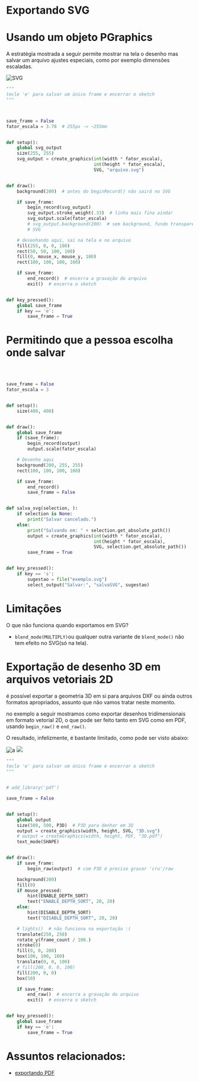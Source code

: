# Exportando SVG

# Usando um objeto PGraphics

A estratégia mostrada a seguir permite mostrar na tela o desenho mas salvar um arquivo ajustes especiais, como por exemplo dimensões escaladas.

![SVG](assets/arquivo.svg)

```python
"""
tecle 'e' para salvar um único frame e encerrar o sketch
"""



save_frame = False
fator_escala = 3.78  # 255px -> ~255mm


def setup():
    global svg_output
    size(255, 255)
    svg_output = create_graphics(int(width * fator_escala),
                                 int(height * fator_escala),
                                 SVG, "arquivo.svg")


def draw():
    background(200)  # antes do beginRecord() não sairá no SVG

    if save_frame:
        begin_record(svg_output)
        svg_output.stroke_weight(.33)  # linha mais fina ainda!
        svg_output.scale(fator_escala)
        # svg_output.background(200)  # sem background, fundo transparente no
        # SVG

    # desenhando aqui, sai na tela e no arquivo
    fill(255, 0, 0, 100)
    rect(50, 50, 100, 100)
    fill(0, mouse_x, mouse_y, 100)
    rect(100, 100, 100, 100)

    if save_frame:
        end_record()  # encerra a gravação do arquivo
        exit()  # encerra o sketch


def key_pressed():
    global save_frame
    if key == 'e':
        save_frame = True


```

# Permitindo que a pessoa escolha onde salvar

```python



save_frame = False
fator_escala = 3


def setup():
    size(400, 400)


def draw():
    global save_frame
    if (save_frame):
        begin_record(output)
        output.scale(fator_escala)

    # Desenho aqui
    background(200, 255, 255)
    rect(100, 100, 100, 100)

    if save_frame:
        end_record()
        save_frame = False


def salva_svg(selection, ):
    if selection is None:
        print("Salvar cancelado.")
    else:
        print("Salvando em: " + selection.get_absolute_path())
        output = create_graphics(int(width * fator_escala),
                                 int(height * fator_escala),
                                 SVG, selection.get_absolute_path())
        save_frame = True


def key_pressed():
    if key == 's':
        sugestao = file("exemplo.svg")
        select_output("Salvar:", "salvaSVG", sugestao)


```

# Limitações

O que não funciona quando exportamos em SVG?

- `blend_mode(MULTIPLY)`ou qualquer outra variante de `blend_mode()` não tem efeito no SVG(só na tela).

# Exportação de desenho 3D em arquivos vetoriais 2D

é possível exportar a geometria 3D em si para arquivos DXF ou ainda outros formatos apropriados, assunto que não vamos tratar neste momento.

no exemplo a seguir mostramos como exportar desenhos tridimensionais em formato vetorial 2D, o que pode ser feito tanto em SVG como em PDF, usando `begin_raw()` e `end_raw()`.

O resultado, infelizmente,  é  bastante limitado, como pode ser visto abaixo:

![a](assets/3Da.svg) ![ ](assets/3Db.svg "Imagem não encontrada: assets/3_db.svg")


```python
"""
tecle 'e' para salvar um único frame e encerrar o sketch
"""


# add_library('pdf')

save_frame = False


def setup():
    global output
    size(500, 500, P3D)  # P3D para denhar em 3D
    output = create_graphics(width, height, SVG, "3D.svg")
    # output = createGraphics(width, height, PDF, "3D.pdf")
    text_mode(SHAPE)


def draw():
    if save_frame:
        begin_raw(output)  # com P3D é preciso gravar 'cru'/raw

    background(200)
    fill(0)
    if mouse_pressed:
        hint(ENABLE_DEPTH_SORT)
        text("ENABLE_DEPTH_SORT", 20, 20)
    else:
        hint(DISABLE_DEPTH_SORT)
        text("DISABLE_DEPTH_SORT", 20, 20)

    # lights()  # não funciona na exportação :(
    translate(250, 250)
    rotate_y(frame_count / 100.)
    stroke(0)
    fill(0, 0, 200)
    box(100, 100, 100)
    translate(0, 0, 100)
    # fill(200, 0, 0, 100)
    fill(200, 0, 0)
    box(50)

    if save_frame:
        end_raw()  # encerra a gravação do arquivo
        exit()  # encerra o sketch


def key_pressed():
    global save_frame
    if key == 'e':
        save_frame = True


```

# Assuntos relacionados:

- [exportando PDF](exportando_pdf.md)
